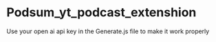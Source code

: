 ﻿# Podsum_yt_podcast_extenshion

Use your open ai api key in the Generate.js file to make it work properly
